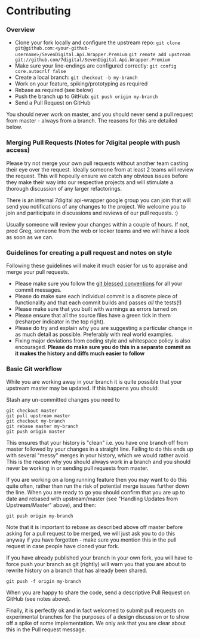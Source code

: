 # Contributing

### Overview

* Clone your fork locally and configure the upstream repo:
    `git clone git@github.com:<your-github-username>/SevenDigital.Api.Wrapper.Premium`
    `git remote add upstream git://github.com/7digital/SevenDigital.Api.Wrapper.Premium`
* Make sure your line-endings are configured correctly:
    `git config core.autocrlf false`
* Create a local branch:
    `git checkout -b my-branch`
* Work on your feature, spiking/prototyping as required
* Rebase as required (see below)
* Push the branch up to GitHub:
    `git push origin my-branch`
* Send a Pull Request on GitHub

You should never work on master, and you should never send a pull request from
master - always from a branch. The reasons for this are detailed below.

### Merging Pull Requests (Notes for 7digital people with push access)

Please try not merge your own pull requests without another team casting their
eye over the request.  Ideally someone from at least 2 teams will review the
request.  This will hopeully ensure we catch any obvious issues before they
make their way into our respective projects and will stimulate a thorough
discussion of any larger refactorings.

There is an internal 7digital api-wrapper google group you can join that will
send you notifications of any changes to the project. We welcome you to join and
pariticipate in discussions and reviews of our pull requests. :)

Usually someone will review your changes within a couple of hours. If not, prod
Greg, someone from the web or locker teams and we will have a look as soon as
we can.


### Guidelines for creating a pull request and notes on style

Following these guidelines will make it much easier for us to appraise and
merge your pull requests.

* Please make sure you follow the [git blessed conventions](http://tbaggery.com/2008/04/19/a-note-about-git-commit-messages.html)
for all your commit messages.
* Please do make sure each individual commit is a discrete piece of functionality
and that each commit builds and passes *all* the tests(!)
* Please make sure that you built with warnings as errors turned on
* Please ensure that all the source files have a green tick in them (resharper
indicator in the top right).
* Please do try and explain why you are suggesting a particular change in as
much detail as possible.  Preferably with real world examples.
*  Fixing major deviations from coding style and whitespace policy is also
encouraged. **Please do make sure you do this in a separate commit as it makes
the history and diffs much easier to follow**

### Basic Git workflow

While you are working away in your branch it is quite possible that your upstream
master may be updated. If this happens you should:

Stash any un-committed changes you need to

    git checkout master
    git pull upstream master
    git checkout my-branch
    git rebase master my-branch
    git push origin master

This ensures that your history is "clean" i.e. you have one branch off from
master followed by your changes in a straight line. Failing to do this ends up
with several "messy" merges in your history, which we would rather avoid.
This is the reason why you should always work in a branch and you should never
be working in or sending pull requests from master.

If you are working on a long running feature then you may want to do this quite
often, rather than run the risk of potential merge issues further down the
line.  When you are ready to go you should confirm that you are up to date and
rebased with upstream/master (see "Handling Updates from Upstream/Master"
above), and then:

    git push origin my-branch

Note that it is important to rebase as described above off master before
asking for a pull request to be merged, we will just ask you to do this anyway
if you have forgotten - make sure you mention this in the pull request in case
people have cloned your fork.

If you have already published your branch in your own fork, you will have to
force push your branch as git (rightly) will warn you that you are about to
rewrite history on a branch that has already been shared.

    git push -f origin my-branch

When you are happy to share the code, send a descriptive Pull Request on GitHub
(see notes above).

Finally, it is perfectly ok and in fact welcomed to submit pull requests on
experimental branches for the purposes of a design discussion or to show off a
spike of some implementation. We only ask that you are clear about this in the
Pull request message.

